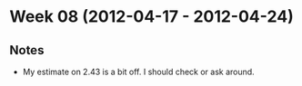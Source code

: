 # Week 08 (2012-04-17 - 2012-04-24)

## Notes

* My estimate on 2.43 is a bit off. I should check or ask around.
